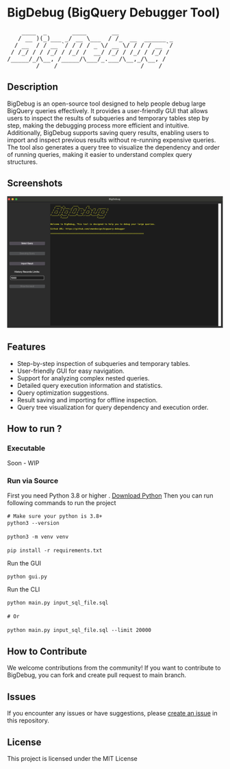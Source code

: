# BigDebug (BigQuery Debugger Tool)

<pre>
    ____  _       ____       __               
   / __ )(_)___ _/ __ \___  / /_  __  ______ _
  / __  / / __ `/ / / / _ \/ __ \/ / / / __ `/
 / /_/ / / /_/ / /_/ /  __/ /_/ / /_/ / /_/ / 
/_____/_/\__, /_____/\___/_.___/\__,_/\__, /  
        /____/                       /____/   
</pre>

## Description

BigDebug is an open-source tool designed to help people debug large BigQuery queries effectively. It provides a user-friendly GUI that allows users to inspect the results of subqueries and temporary tables step by step, making the debugging process more efficient and intuitive. Additionally, BigDebug supports saving query results, enabling users to import and inspect previous results without re-running expensive queries. The tool also generates a query tree to visualize the dependency and order of running queries, making it easier to understand complex query structures.

## Screenshots

![Screenshot](assets/screenshot1.png)

## Features

- Step-by-step inspection of subqueries and temporary tables.
- User-friendly GUI for easy navigation.
- Support for analyzing complex nested queries.
- Detailed query execution information and statistics.
- Query optimization suggestions.
- Result saving and importing for offline inspection.
- Query tree visualization for query dependency and execution order.

## How to run ?

### Executable
Soon - WIP

### Run via Source

First you need Python 3.8 or higher . [Download Python](https://www.python.org/downloads/)
Then you can run following commands to run the project 

```
# Make sure your python is 3.8+
python3 --version

python3 -m venv venv 

pip install -r requirements.txt

```

Run the GUI

```
python gui.py
```

Run the CLI
```
python main.py input_sql_file.sql

# Or

python main.py input_sql_file.sql --limit 20000
```
## How to Contribute

We welcome contributions from the community! If you want to contribute to BigDebug, you can fork and create pull request to main branch.

## Issues

If you encounter any issues or have suggestions, please [create an issue](https://github.com/cmandesign/bigquery-debugger/issues) in this repository.

## License

This project is licensed under the MIT License